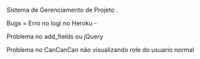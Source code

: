 Sistema de Gerenciamento de Projeto .


Bugs = Erro no logi no Heroku - 

Problema no add_fields ou jQuery 

Problema no CanCanCan não visualizando role do usuario normal 


